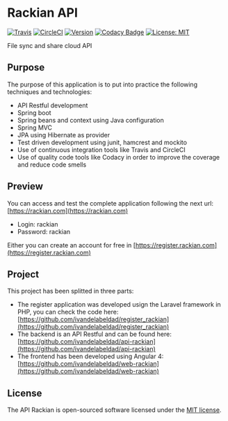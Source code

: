 # Rackian API

[![Travis](https://travis-ci.org/ivandelabeldad/api-rackian.svg?branch=master)](https://travis-ci.org/ivandelabeldad/api-rackian)
[![CircleCI](https://circleci.com/gh/ivandelabeldad/api-rackian.svg?style=shield&circle-token=:circle-token)](https://circleci.com/gh/ivandelabeldad/api-rackian)
[![Version](https://img.shields.io/badge/version-0.0.1-orange.svg)](https://github.com/ivandelabeldad/api-rackian)
[![Codacy Badge](https://api.codacy.com/project/badge/Coverage/a73995f14e6e424eb66653d6420cc162)](https://www.codacy.com/app/ivandelabeldad/api-rackian?utm_source=github.com&utm_medium=referral&utm_content=ivandelabeldad/api-rackian&utm_campaign=Badge_Coverage)
[![License: MIT](https://img.shields.io/badge/License-MIT-yellow.svg)](https://github.com/ivandelabeldad/api-rackian/blob/master/LICENSE)

File sync and share cloud API


## Purpose

The purpose of this application is to put into practice the following techniques and technologies:
* API Restful development
* Spring boot
* Spring beans and context using Java configuration
* Spring MVC
* JPA using Hibernate as provider
* Test driven development using junit, hamcrest and mockito
* Use of continuous integration tools like Travis and CircleCI
* Use of quality code tools like Codacy in order to improve the coverage and reduce code smells


## Preview

You can access and test the complete application following the next url: 
[https://rackian.com](https://rackian.com)
* Login: rackian
* Password: rackian

Either you can create an account for free in [https://register.rackian.com](https://register.rackian.com)


## Project

This project has been splitted in three parts:
* The register application was developed usign the 
Laravel framework in PHP, you can check the code here: 
[https://github.com/ivandelabeldad/register_rackian](https://github.com/ivandelabeldad/register_rackian)
* The backend is an API Restful and can be found here:
[https://github.com/ivandelabeldad/api-rackian](https://github.com/ivandelabeldad/api-rackian)
* The frontend has been developed using Angular 4:
[https://github.com/ivandelabeldad/web-rackian](https://github.com/ivandelabeldad/web-rackian)


## License

The API Rackian is open-sourced software licensed under
the [MIT license](https://github.com/ivandelabeldad/api-rackian/blob/master/LICENSE).
